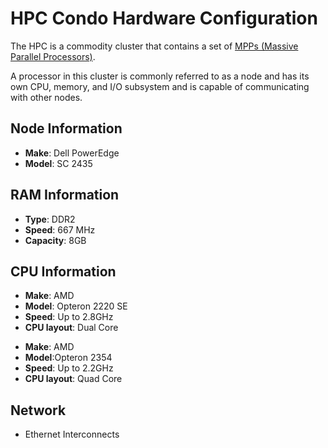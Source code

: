 # HPC Condo Hardware Configuration

The HPC is a commodity cluster that contains a set of [MPPs (Massive Parallel Processors)](https://en.wikipedia.org/wiki/Massively_parallel).

A processor in this cluster is commonly referred to as a node and has its own CPU, memory, and I/O subsystem and is capable of communicating with other nodes.

## Node Information

- **Make**: Dell PowerEdge
- **Model**: SC 2435

## RAM Information

- **Type**: DDR2
- **Speed**: 667 MHz
- **Capacity**: 8GB

## CPU Information

- **Make**: AMD
- **Model**: Opteron 2220 SE
- **Speed**: Up to 2.8GHz
- **CPU layout**: Dual Core

+ **Make**: AMD
+ **Model**:Opteron 2354
+ **Speed**: Up to 2.2GHz
+ **CPU layout**: Quad Core

## Network

- Ethernet Interconnects
